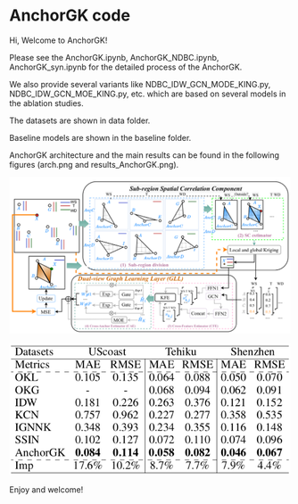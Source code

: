 # AnchorGK code 

Hi, Welcome to AnchorGK!

Please see the AnchorGK.ipynb, AnchorGK_NDBC.ipynb, AnchorGK_syn.ipynb for the detailed process of the AnchorGK.

We also provide several variants like NDBC_IDW_GCN_MODE_KING.py, NDBC_IDW_GCN_MOE_KING.py, etc. which are based on several models in the ablation studies.

The datasets are shown in data folder.

Baseline models are shown in the baseline folder. 

AnchorGK architecture and  the main results can be found in the following figures (arch.png and results_AnchorGK.png).

![1 Architecture](arch.png)

![2 Result](results_AnchorGK.png)

Enjoy and welcome!
